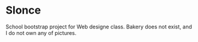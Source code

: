 # Slonce
School bootstrap project for Web designe class. Bakery does not exist, and I do not own any of pictures. 
